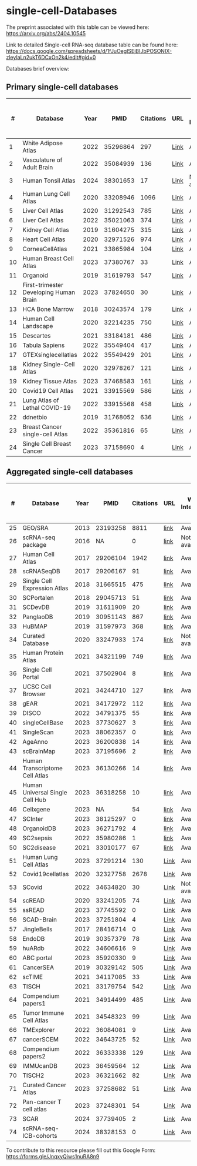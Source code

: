 # single-cell-Databases

The preprint associated with this table can be viewed here: https://arxiv.org/abs/2404.10545

Link to detailed Single-cell RNA-seq database table can be found here: https://docs.google.com/spreadsheets/d/1fJuOeglSEjBIJbPOSONIX-zleyIaLn2ukT6DCxOn2k4/edit#gid=0

Databases brief overview:

## Primary single-cell databases

| #   | Database                             | Year | PMID    | Citations | URL                                                                            | Web Interface | Number of studies / dataset | Number of donors / samples | Number of cells | Data source |
|-----|--------------------------------------|------|---------|-----------|--------------------------------------------------------------------------------|---------------|-----------------------------|-----------------------------|-----------------|-------------|
| 1   | White Adipose Atlas                  | 2022 | 35296864| 297       | [Link](https://gitlab.com/rosen-lab/white-adipose-atlas)                       | Available     | 1                           | 9                           | 28465           | Primary     |
| 2   | Vasculature of Adult Brain           | 2022 | 35084939| 136       | [Link](https://cells.ucsc.edu/?ds=adult-brain-vasc)                            | Available     | 1                           | 5                           | 161336          | Primary     |
| 3   | Human Tonsil Atlas                   | 2024 | 38301653| 17        | [Link](https://bioconductor.org/packages/release/data/experiment/html/HCATonsilData.html) | Not available | 1                           | 17                          | 556000          | Primary     |
| 4   | Human Lung Cell Atlas                | 2020 | 33208946| 1096      | [Link](https://hlca.ds.czbiohub.org/)                                          | Available     | 1                           | 3                           | 75000           | Primary     |
| 5   | Liver Cell Atlas                     | 2020 | 31292543| 785       | [Link](http://human-liver-cell-atlas.ie-freiburg.mpg.de/)                      | Available     | 1                           | 9                           | 10000           | Primary     |
| 6   | Liver Cell Atlas                     | 2022 | 35021063| 374       | [Link](https://www.livercellatlas.org/datasets_HCA.php)                        | Available     | 1                           | 5                           | 167598          | Primary     |
| 7   | Kidney Cell Atlas                    | 2019 | 31604275| 315       | [Link](https://www.kidneycellatlas.org/)                                       | Available     | 1                           | 20                          | 40268           | Primary     |
| 8   | Heart Cell Atlas                     | 2020 | 32971526| 974       | [Link](https://www.heartcellatlas.org/)                                        | Available     | 1                           | 14                          | 704296          | Primary     |
| 9   | CorneaCellAtlas                      | 2021 | 33865984| 104       | [Link](http://retinalstemcellresearch.co.uk/CorneaCellAtlas/)                  | Available     | 1                           | 4                           | 21343           | Primary     |
| 10  | Human Breast Cell Atlas              | 2023 | 37380767| 33        | [Link](https://navinlabcode.github.io/HumanBreastCellAtlas.github.io/)         | Available     | 1                           | 126                         | 714331          | Primary     |
| 11  | Organoid                             | 2019 | 31619793| 547       | [Link](https://bioinf.eva.mpg.de/shiny/sample-apps/scApeX/)                    | Available     | 1                           |                             | 43498           | Primary     |
| 12  | First-trimester Developing Human Brain| 2023 | 37824650| 30        | [Link](https://hdca-sweden.scilifelab.se/tissues-overview/brain/)              | Available     | 1                           | 26                          | 1665937         | Primary     |
| 13  | HCA Bone Marrow                      | 2018 | 30243574| 179       | [Link](https://www.altanalyze.org/ICGS/HCA/splash.php)                         | Available     | 1                           | 8                           | 100000          | Primary     |
| 14  | Human Cell Landscape               | 2020 | 32214235 | 750 | [Link](https://bis.zju.edu.cn/HCL/)                                   | Available    | 1     | 63        | 700,000    | Primary  |
| 15  | Descartes                          | 2021 | 33184181 | 486 | [Link](https://descartes.brotmanbaty.org/)                            | Available    | 1     | 15        | 4,000,000  | Primary  |
| 16  | Tabula Sapiens                     | 2022 | 35549404 | 417 | [Link](https://tabula-sapiens-portal.ds.czbiohub.org/)                | Available    | 1     | 15        | 500,000    | Primary  |
| 17  | GTEXsinglecellatlas               | 2022 | 35549429 | 201 | [Link](https://www.gtexportal.org/home/singleCellOverviewPage)        | Available    | 1     | 16        | 209,126    | Primary  |
| 18  | Kidney Single-Cell Atlas           | 2020 | 32978267 | 121 | [Link](http://www.ruuo-kidney-gene-atlas.com/)                        | Available    | 1     | 4         | 17,136     | Primary  |
| 19  | Kidney Tissue Atlas                | 2023 | 37468583 | 161 | [Link](https://cellxgene.cziscience.com/collections/bcb61471-2a44-4d00-a0af-ff085512674c) | Available | 1     | 93        | 584,843    | Primary  |
| 20  | Covid19 Cell Atlas                 | 2021 | 33915569 | 586 | [Link](https://singlecell.broadinstitute.org/single_cell/study/SCP1052/covid-19-lung-autopsy-samples#study-summary) | Available | 1 | 32        | 106,792    | Primary  |
| 21  | Lung Atlas of Lethal COVID-19      | 2022 | 33915568 | 458 | [Link](https://singlecell.broadinstitute.org/single_cell/study/SCP1219/columbia-university-nyp-covid-19-lung-atlas) | Available | 1 | 19        | 116,314    | Primary  |
| 22  | ddnetbio                           | 2019 | 31768052 | 636 | [Link](http://adsn.ddnetbio.com/)                                      | Available    | 1     | 6         | 13,214     | Primary  |
| 23  | Breast Cancer single-cell Atlas    | 2022 | 35361816 | 65  | [Link](https://bcatlas.tigem.it/tigem/dibernardo/AIRC_atlas_32_ccls/?ds=Atlas_32_ccls) | Available | 1     | 32        | 35,276     | Primary  |
| 24  | Single Cell Breast Cancer          | 2023 | 37158690 | 4   | [Link](https://mikaqiao.shinyapps.io/scBC/)                            | Available    | 1     | 21        | 117,958    | Primary  |



## Aggregated single-cell databases

| #   | Database                             | Year | PMID    | Citations | URL                                                                            | Web Interface | Number of studies / dataset | Number of donors / samples | Number of cells | Data source |
|-----|--------------------------------------|------|---------|-----------|--------------------------------------------------------------------------------|---------------|-----------------------------|-----------------------------|-----------------|-------------|
| 25 | GEO/SRA                    | 2013 | 23193258  | 8811      | [link](https://www.ncbi.nlm.nih.gov/geo/)                                                            | Available       | 112585  |         |           | Aggregated |
| 26 | scRNA-seq package          | 2016 | NA        | 0         | [link](https://bioconductor.org/packages/release/data/experiment/vignettes/scRNAseq/inst/doc/scRNAseq.html) | Not available   | 61      |         | 1641896   | Aggregated |
| 27 | Human Cell Atlas           | 2017 | 29206104  | 1942      | [link](https://data.humancellatlas.org/)                                                             | Available       | 437     | 8600    | 58500000  | Aggregated |
| 28 | scRNASeqDB                 | 2017 | 29206167  | 91        | [link](https://bioinfo.uth.edu/scrnaseqdb/)                                                          | Available       | 38      | 13440   | 13440     | Aggregated |
| 29 | Single Cell Expression Atlas| 2018 | 31665515  | 475       | [link](https://www.ebi.ac.uk/gxa/sc/home)                                                            | Available       | 147     |         | 10505726  | Aggregated |
| 30 | SCPortalen                 | 2018 | 29045713  | 51        | [link](http://single-cell.clst.riken.jp/)                                                            | Available       | 23      |         | 20761     | Aggregated |
| 31 | SCDevDB                    | 2019 | 31611909  | 20        | [link](https://scdevdb.deepomics.org)                                                                | Available       | 38      |         | 13440     | Aggregated |
| 32 | PanglaoDB                  | 2019 | 30951143  | 867       | [link](https://panglaodb.se/)                                                                        | Available       | 305     |         | 1126580   | Aggregated |
| 33 | HuBMAP                     | 2019 | 31597973  | 368       | [link](https://portal.hubmapconsortium.org/)                                                         | Available       | 2362    | 1843    |           | Aggregated |
| 34 | Curated Database           | 2020 | 33247933  | 174       | [link](https://docs.google.com/spreadsheets/d/1En7-UV0k0laDiIfjFkdn7dggyR7jIk3WH8QgXaMOZF0/edit#gid=0) | Not available   | 1946    |         | 134393568 | Aggregated |
| 35 | Human Protein Atlas        | 2021 | 34321199  | 749       | [link](https://www.proteinatlas.org/humanproteome/single+cell+type)                                  | Available       | 14      |         | 174271    | Aggregated |
| 36 | Single Cell Portal         | 2021 | 37502904  | 8         | [link](https://singlecell.broadinstitute.org/single_cell)                                            | Available       | 654     |         | 40699488  | Aggregated |
| 37 | UCSC Cell Browser          | 2021 | 34244710  | 127       | [link](https://cells.ucsc.edu/?)                                                                     | Available       | 378     |         |           | Aggregated |
| 38 | gEAR                       | 2021 | 34172972  | 112       | [link](https://www.umgear.org/)                                                                      | Available       | 1180    |         |           | Aggregated |
| 39 | DISCO                      | 2022 | 34791375  | 55        | [link](https://www.immunesinglecell.org/)                                                            | Available       | 1077    | 13998   | 61280618  | Aggregated |
| 40 | singleCellBase             | 2023 | 37730627  | 3         | [link](http://cloud.capitalbiotech.com/SingleCellBase/)                                              | Available       | 464     |         | 9158      | Aggregated |
| 41 | SingleScan                 | 2023 | 38062357  | 0         | [link](http://cailab.labshare.cn/SingleScan)                                                         | Available       | 109     |         | 3077622   | Aggregated |
| 42 | AgeAnno                    | 2023 | 36200838  | 14        | [link](https://relab.xidian.edu.cn/AgeAnno/#/)                                                       | Available       |         | 226     | 1298996   | Aggregated |
| 43 | scBrainMap                 | 2023 | 37195696  | 2         | [link](https://scbrainmap.sysneuro.net/)                                                             | Available       | 715     |         | 6577222   | Aggregated |
| 44 | Human Transcriptome Cell Atlas| 2023 | 36130266  | 14        | [link](https://www.htcatlas.org/)                                                                    | Available       |         | 19      | 24652615  | Aggregated |
| 45 | Human Universal Single Cell Hub| 2023 | 36318258  | 10        | [link](http://husch.comp-genomics.org/#/search)                                                      | Available       | 185     |         | 300000    | Aggregated |
| 46 | Cellxgene                  | 2023 | NA        | 54        | [link](https://cellxgene.cziscience.com/)                                                            | Available       | 1284    |         | 85100000  | Aggregated |
| 47 | SCInter                    | 2023 | 38125297  | 0         | [link](https://bio.liclab.net/SCInter/index.php)                                                     | Available       | 115     | 1016    |           | Aggregated |
| 48 | OrganoidDB                 | 2023 | 36271792  | 4         | [link](http://www.inbirg.com/organoid_db/)                                                           | Available       | 145     |         | 670000    | Aggregated |
| 49 | SC2sepsis                  | 2022 | 35980286  | 1         | [link](http://www.rjh-sc2sepsis.com/index)                                                           | Available       | 71      |         | 232226    | Aggregated |
| 50 | SC2disease                 | 2021 | 33010177  | 67        | [link](http://easybioai.com/sc2disease/)                                                             | Available       |         |         | 946481    | Aggregated |
| 51 | Human Lung Cell Atlas       | 2023 | 37291214  | 130       | [Link](https://cellxgene.cziscience.com/collections/6f6d381a-7701-4781-935c-db10d30de293) | Available     | 49      | 486     | 2,400,000 | Aggregated |
| 52 | Covid19cellatlas            | 2020 | 32327758  | 2678      | [Link](https://www.covid19cellatlas.org/)                           | Available     |         | 15      |         | Aggregated |
| 53 | SCovid                      | 2022 | 34634820  | 30        | [Link](http://bio-annotation.cn/scovid)                             | Not available | 21      |         | 1042227 | Aggregated |
| 54 | scREAD                      | 2020 | 33241205  | 74        | [Link](https://bmbls.bmi.osumc.edu/scread/)                         | Available     | 73      |         | 713,640  | Aggregated |
| 55 | ssREAD                      | 2023 | 37745592  | 0         | [Link](https://bmblx.bmi.osumc.edu/ssread/)                         | Available     | 35      |         | 2,572,355 | Aggregated |
| 56 | SCAD-Brain                  | 2023 | 37251804  | 4         | [Link](https://www.bioinform.cn/SCAD/)                              | Available     | 21      | 359     | 1,564,825 | Aggregated |
| 57 | JingleBells                 | 2017 | 28416714  | 0         | [Link](https://jinglebells.bgu.ac.il/)                              | Available     | 302     |         |         | Aggregated |
| 58 | EndoDB                      | 2019 | 30357379  | 78        | [Link](https://endotheliomics.shinyapps.io/endodb/)                 | Available     | 360     |         | 5847     | Aggregated |
| 59 | huARdb                      | 2022 | 34606616  | 9         | [Link](https://huarc.net/v2/)                                       | Available     | 215     |         | 444794   | Aggregated |
| 60 | ABC portal                  | 2023 | 35920330  | 9         | [Link](http://abc.sklehabc.com/#/home)                              | Available     | 198     |         | 3878881  | Aggregated |
| 61 | CancerSEA                   | 2019 | 30329142  | 505       | [Link](http://biocc.hrbmu.edu.cn/CancerSEA/)                        | Available     | 74      |         | 93,475   | Aggregated |
| 62 | scTIME                      | 2021 | 34117085  | 33        | [Link](http://scTIME.sklehabc.com)                                  | Available     | 49      |         | 196273   | Aggregated |
| 63 | TISCH                       | 2021 | 33179754  | 542       | [Link](http://tisch1.comp-genomics.org/)                            | Available     | 76      |         | 2,045,746 | Aggregated |
| 64 | Compendium papers1          | 2021 | 34914499  | 485       | [Link](http://cancer-pku.cn:3838/PanC_T/)                           | Available     | 37      | 316     | 397,810  | Aggregated |
| 65 | Tumor Immune Cell Atlas     | 2021 | 34548323  | 99        | [Link](https://singlecellgenomics-cnag-crg.shinyapps.io/TICA/)      | Available     | 16      | 217     | 500,000  | Aggregated |
| 66 | TMExplorer                  | 2022 | 36084081  | 9         | [Link](https://figshare.com/projects/TMExplorer_A_Tumour_Microenvironment_Single-cell_RNAseq_Database_and_Search_Tool/101471) | Available     | 48      |         | 1438299  | Aggregated |
| 67 | cancerSCEM                  | 2022 | 34643725  | 52        | [Link](https://ngdc.cncb.ac.cn/cancerscem)                          | Available     | 28      |         | 638,341  | Aggregated |
| 68 | Compendium papers2          | 2022 | 36333338  | 129       | [Link](https://gist-fgl.github.io/sc-caf-atlas/)                    | Available     | 12      | 226     | 855,271  | Aggregated |
| 69 | IMMUcanDB                   | 2023 | 36459564  | 12        | [Link](https://immucanscdb.vital-it.ch/)                            | Available     | 144     |         | 4474385  | Aggregated |
| 70 | TISCH2                      | 2023 | 36321662  | 82        | [Link](http://tisch.comp-genomics.org/)                             | Available     | 190     |         | 6,297,320 | Aggregated |
| 71 | Curated Cancer Atlas        | 2023 | 37258682  | 51        | [Link](https://www.weizmann.ac.il/sites/3CA/)                       | Available     | 77      |         | 2,591,545 | Aggregated |
| 72 | Pan-cancer T cell atlas     | 2023 | 37248301  | 54        | [Link](https://singlecell.mdanderson.org/)                          | Available     | 27      | 670     | 656,742  | Aggregated |
| 73 | SCAR                        | 2024 | 37739405  | 2         | [Link](http://8.142.154.29/SCAR2023/)                               | Available     | 190     |         | 11301352 | Aggregated |
| 74 | scRNA-seq-ICB-cohorts       | 2024 | 38328153  | 0         | [Link](https://zenodo.org/records/10407126)                         | Available     | 8       |         | 90270    | Aggregated |



To contribute to this resource please fill out this Google Form: https://forms.gle/JnqxyQiws1nuRA8n9
